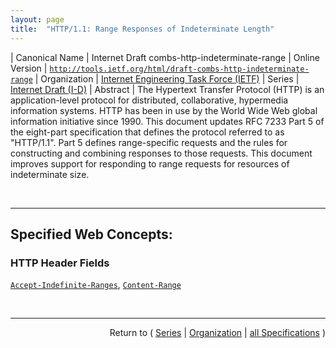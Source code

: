 ```yaml
---
layout: page
title:  "HTTP/1.1: Range Responses of Indeterminate Length"
---
```


| Canonical Name | Internet Draft combs-http-indeterminate-range
| Online Version | [`http://tools.ietf.org/html/draft-combs-http-indeterminate-range`](http://tools.ietf.org/html/draft-combs-http-indeterminate-range)
| Organization | [Internet Engineering Task Force (IETF)](..  "List of specification series by this organization")
| Series | [Internet Draft (I-D)](.  "List of specifications in this series")
| Abstract | The Hypertext Transfer Protocol (HTTP) is an application-level protocol for distributed, collaborative, hypermedia information systems. HTTP has been in use by the World Wide Web global information initiative since 1990. This document updates RFC 7233 Part 5 of the eight-part specification that defines the protocol referred to as "HTTP/1.1". Part 5 defines range-specific requests and the rules for constructing and combining responses to those requests. This document improves support for responding to range requests for resources of indeterminate size.

<br/>
<hr/>

## Specified Web Concepts:

### HTTP Header Fields

[`Accept-Indefinite-Ranges`](/concepts/http-header/Accept-Indefinite-Ranges "The Accept-Indefinite-Ranges request-header field allows the client to indicate its acceptance of indefinite-sized range requests for a resource."), [`Content-Range`](/concepts/http-header/Content-Range "The Content-Range entity-header is sent with a partial entity-body to specify where in the full entity-body the partial body should be applied.")



<br/>
<hr/>

<p style="text-align: right">Return to ( <a href="./">Series</a> | <a href="../">Organization</a> | <a href="../../">all Specifications</a> )</p>